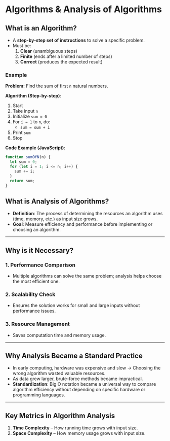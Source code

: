 # Algorithms & Analysis of Algorithms

## What is an Algorithm?
- A **step-by-step set of instructions** to solve a specific problem.
- Must be:
  1. **Clear** (unambiguous steps)
  2. **Finite** (ends after a limited number of steps)
  3. **Correct** (produces the expected result)

### Example
**Problem:** Find the sum of first `n` natural numbers.

**Algorithm (Step-by-step)**:
1. Start
2. Take input `n`
3. Initialize `sum = 0`
4. For `i = 1` to `n`, do:
   - `sum = sum + i`
5. Print `sum`
6. Stop

**Code Example (JavaScript)**:
```js
function sumOfN(n) {
  let sum = 0;
  for (let i = 1; i <= n; i++) {
    sum += i;
  }
  return sum;
}
```

## What is Analysis of Algorithms?
- **Definition**: The process of determining the resources an algorithm uses (time, memory, etc.) as input size grows.
- **Goal**: Measure efficiency and performance before implementing or choosing an algorithm.

---

## Why is it Necessary?

### 1. Performance Comparison
- Multiple algorithms can solve the same problem; analysis helps choose the most efficient one.

### 2. Scalability Check
- Ensures the solution works for small and large inputs without performance issues.

### 3. Resource Management
- Saves computation time and memory usage.

---

## Why Analysis Became a Standard Practice
- In early computing, hardware was expensive and slow → Choosing the wrong algorithm wasted valuable resources.
- As data grew larger, brute-force methods became impractical.
- **Standardization**: Big O notation became a universal way to compare algorithm efficiency without depending on specific hardware or programming languages.

---

## Key Metrics in Algorithm Analysis
1. **Time Complexity** – How running time grows with input size.
2. **Space Complexity** – How memory usage grows with input size.
